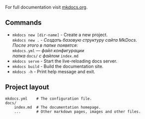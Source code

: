 For full documentation visit [mkdocs.org](https://www.mkdocs.org).

## Commands

* `mkdocs new [dir-name]` - Create a new project.   
`mkdocs new .` - *Создать базовую структуру сайта MkDocs*.   
*После этого в папке появятся*:   
`mkdocs.yml` — *файл конфигурации*   
*папка* `docs/` *с файлом* `index.md`
* `mkdocs serve` - Start the live-reloading docs server.
* `mkdocs build` - Build the documentation site.
* `mkdocs -h` - Print help message and exit.

## Project layout

    mkdocs.yml    # The configuration file.
    docs/
        index.md  # The documentation homepage.
        ...       # Other markdown pages, images and other files.  